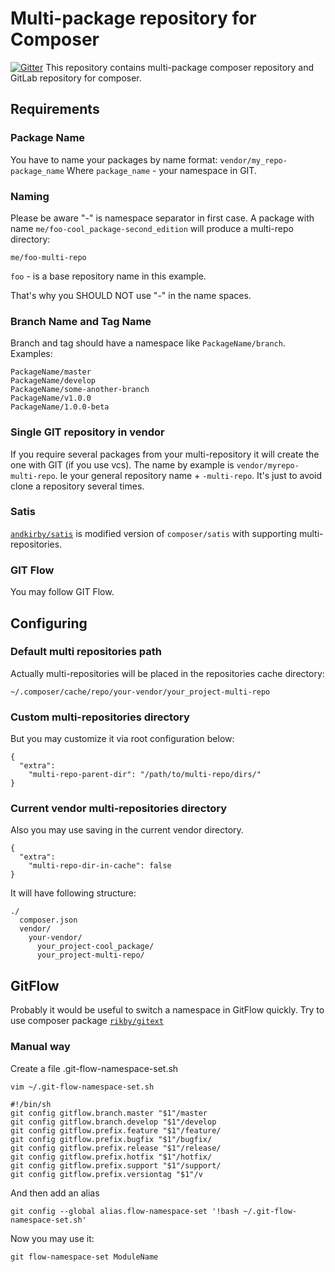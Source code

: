 # Multi-package repository for Composer

[![Gitter](https://badges.gitter.im/Join%20Chat.svg)](https://gitter.im/andkirby/multi-repo-composer?utm_source=badge&utm_medium=badge&utm_campaign=pr-badge&utm_content=badge)
This repository contains multi-package composer repository and GitLab repository for composer.

## Requirements
### Package Name
You have to name your packages by name format:
`vendor/my_repo-package_name`
Where `package_name` - your namespace in GIT.

### Naming
Please be aware "-" is namespace separator in first case.
A package with name `me/foo-cool_package-second_edition` will produce a multi-repo directory:
```
me/foo-multi-repo
```

`foo` - is a base repository name in this example.

That's why you SHOULD NOT use "-" in the name spaces.

### Branch Name and Tag Name
Branch and tag should have a namespace like `PackageName/branch`.
Examples:
```
PackageName/master
PackageName/develop
PackageName/some-another-branch
PackageName/v1.0.0
PackageName/1.0.0-beta
```

### Single GIT repository in vendor
If you require several packages from your multi-repository it will create the one with GIT (if you use vcs).
The name by example is `vendor/myrepo-multi-repo`. Ie your general repository name + `-multi-repo`.
It's just to avoid clone a repository several times.

### Satis
[`andkirby/satis`](https://github.com/andkirby/satis) is modified version of `composer/satis` with supporting multi-repositories.

### GIT Flow
You may follow GIT Flow.

## Configuring
### Default multi repositories path
Actually multi-repositories will be placed in the repositories cache directory: 
```
~/.composer/cache/repo/your-vendor/your_project-multi-repo
```

### Custom multi-repositories directory
But you may customize it via root configuration below:
```
{
  "extra":
    "multi-repo-parent-dir": "/path/to/multi-repo/dirs/"
}
```

### Current vendor multi-repositories directory
Also you may use saving in the current vendor directory.
```
{
  "extra":
    "multi-repo-dir-in-cache": false
}
```

It will have following structure:

```
./
  composer.json
  vendor/
    your-vendor/
      your_project-cool_package/
      your_project-multi-repo/
```

## GitFlow
Probably it would be useful to switch a namespace in GitFlow quickly.
Try to use composer package [`rikby/gitext`](../../../../rikby/gitext#gitflow-settings-for-multi-composer-repository)

### Manual way
Create a file .git-flow-namespace-set.sh
```
vim ~/.git-flow-namespace-set.sh
```
```shell
#!/bin/sh
git config gitflow.branch.master "$1"/master
git config gitflow.branch.develop "$1"/develop
git config gitflow.prefix.feature "$1"/feature/
git config gitflow.prefix.bugfix "$1"/bugfix/
git config gitflow.prefix.release "$1"/release/
git config gitflow.prefix.hotfix "$1"/hotfix/
git config gitflow.prefix.support "$1"/support/
git config gitflow.prefix.versiontag "$1"/v
```
And then add an alias
```shell
git config --global alias.flow-namespace-set '!bash ~/.git-flow-namespace-set.sh'
```
Now you may use it:
```
git flow-namespace-set ModuleName
```
